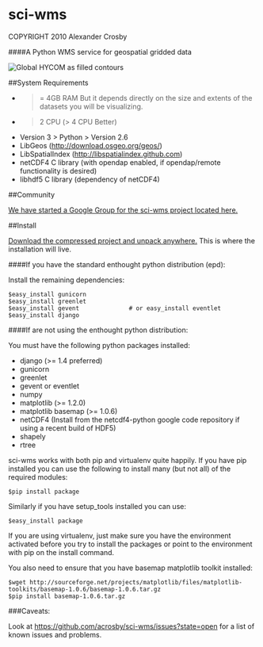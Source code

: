 sci-wms
=========
COPYRIGHT 2010 Alexander Crosby

####A Python WMS service for geospatial gridded data

![Global HYCOM as filled contours](https://raw.github.com/acrosby/sci-wms/master/src/pywms/wms/static/example1.png)

##System Requirements

- >= 4GB RAM But it depends directly on the size and extents of the datasets you will be visualizing.
- > 2 CPU (> 4 CPU Better) 
- Version 3 > Python > Version 2.6
- LibGeos (http://download.osgeo.org/geos/)
- LibSpatialIndex (http://libspatialindex.github.com)
- netCDF4 C library (with opendap enabled, if opendap/remote functionality is desired)
- libhdf5 C library (dependency of netCDF4)

##Community

[We have started a Google Group for the sci-wms project located here.](https://groups.google.com/forum/?fromgroups#!forum/sci-wms)

##Install

[Download the compressed project and unpack anywhere.](http://acrosby.github.com/sci-wms) This is where the installation will live.

####If you have the standard enthought python distribution (epd):

Install the remaining dependencies:

    $easy_install gunicorn
    $easy_install greenlet
    $easy_install gevent              # or easy_install eventlet
    $easy_install django

####If are not using the enthought python distribution:

You must have the following python packages installed:

- django (>= 1.4 preferred)
- gunicorn
- greenlet
- gevent or eventlet
- numpy
- matplotlib (>= 1.2.0)
- matplotlib basemap (>= 1.0.6)
- netCDF4 (Install from the netcdf4-python google code repository if using a recent build of HDF5)
- shapely
- rtree

sci-wms works with both pip and virtualenv quite happily. If you
have pip installed you can use the following to install many (but not all) of the required modules:

    $pip install package

<!---
Or you can install the required packages (with the versions we develop
the wms on) with the requirements file:

    $pip install -r requirements.txt
-->

Similarly if you have setup_tools installed you can use:

    $easy_install package

If you are using virtualenv, just make sure you have the environment
activated before you try to install the packages or point to the environment
with pip on the install command.

You also need to ensure that you have basemap matplotlib toolkit installed:

    $wget http://sourceforge.net/projects/matplotlib/files/matplotlib-toolkits/basemap-1.0.6/basemap-1.0.6.tar.gz
    $pip install basemap-1.0.6.tar.gz


###Caveats:

Look at https://github.com/acrosby/sci-wms/issues?state=open for a list of known issues and problems.

